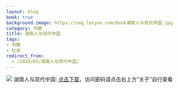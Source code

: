 ```yaml
---
layout: blog
book: true
background-image: https://img.locyoo.com/book湖南人与现代中国.jpg
category: 书籍
title: 湖南人与现代中国
tags:
- 书籍
- 社会
redirect_from:
  - /2024/03/湖南人与现代中国/
---
```

![](https://img.locyoo.com/book湖南人与现代中国.jpg)
湖南人与现代中国: <a name = "ref1" href="https://url18.ctfile.com/f/50983618-1350064895-3d139c?p=3619">点击下载</a>，访问密码请点击右上方“关于”自行查看